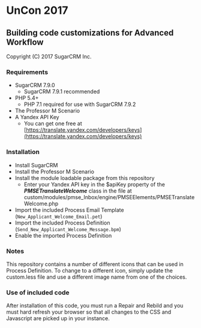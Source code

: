# UnCon 2017

## Building code customizations for Advanced Workflow

Copyright (C) 2017 SugarCRM Inc.

### Requirements
- SugarCRM 7.9.0
  - SugarCRM 7.9.1 recommended
- PHP 5.4+
  - PHP 7.1 required for use with SugarCRM 7.9.2
- The Professor M Scenario
- A Yandex API Key
  - You can get one free at [https://translate.yandex.com/developers/keys](https://translate.yandex.com/developers/keys)

### Installation
- Install SugarCRM
- Install the Professor M Scenario
- Install the module loadable package from this repository
  - Enter your Yandex API key in the $apiKey property of the ***PMSETranslateWelcome*** class in the file at
  custom/modules/pmse_Inbox/engine/PMSEElements/PMSETranslateWelcome.php
- Import the included Process Email Template (`New_Applicant_Welcome_Email.pet`)
- Import the included Process Definition (`Send_New_Applicant_Welcome_Message.bpm`)
- Enable the imported Process Definition

### Notes
This repository contains a number of different icons that can be used in Process Definition. To change to a different icon, simply update the custom.less file and use a different image name from one of the choices.

### Use of included code
After installation of this code, you must run a Repair and Rebild and you must hard refresh your browser so that all changes to the CSS and Javascript are picked up in your instance.
